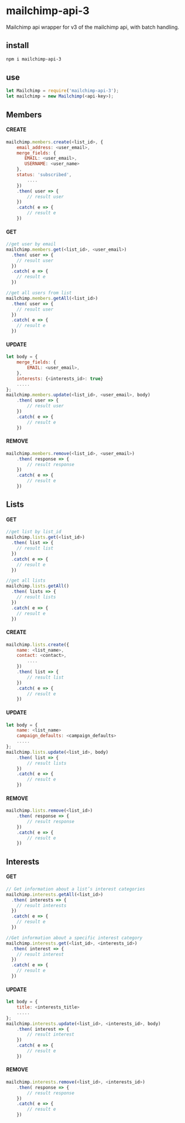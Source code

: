 # mailchimp-api-3
Mailchimp api wrapper for v3 of the mailchimp api, with batch handling.

## install
```sh
npm i mailchimp-api-3
```
## use
```javascript
let Mailchimp = require('mailchimp-api-3');
let mailchimp = new Mailchimp(<api-key>);
```

## Members
#### CREATE
```javascript
mailchimp.members.create(<list_id>, {
    email_address: <user_email>,
    merge_fields: {
       EMAIL: <user_email>,
       USERNAME: <user_name>
    },
    status: 'subscribed',
        ....
    })
    .then( user => {
        // result user
    })
    .catch( e => {
        // result e
    })
```
#### GET
```javascript
//get user by email
mailchimp.members.get(<list_id>, <user_email>)
  .then( user => {
    // result user
  })
  .catch( e => {
    // result e
  })

//get all users from list
mailchimp.members.getAll(<list_id>)
  .then( user => {
    // result user
  })
  .catch( e => {
    // result e
  })
```
#### UPDATE
```javascript
let body = {
    merge_fields: {
        EMAIL: <user_email>,
    },
    interests: {<interests_id>: true}
    .....
};
mailchimp.members.update(<list_id>, <user_email>, body)
    .then( user => {
        // result user
    })
    .catch( e => {
        // result e
    })
```

#### REMOVE
```javascript
mailchimp.members.remove(<list_id>, <user_email>)
    .then( response => {
        // result response
    })
    .catch( e => {
        // result e
    })
```

## Lists

#### GET
```javascript
//get list by list_id
mailchimp.lists.get(<list_id>)
  .then( list => {
    // result list
  })
  .catch( e => {
    // result e
  })

//get all lists
mailchimp.lists.getAll()
  .then( lists => {
    // result lists
  })
  .catch( e => {
    // result e
  })
```

#### CREATE
```javascript
mailchimp.lists.create({
    name: <list_name>,
    contact: <contact>,
        ....
    })
    .then( list => {
        // result list
    })
    .catch( e => {
        // result e
    })
```
#### UPDATE
```javascript
let body = {
    name: <list_name>
    campaign_defaults: <campaign_defaults>
    .....
};
mailchimp.lists.update(<list_id>, body)
    .then( list => {
        // result lists
    })
    .catch( e => {
        // result e
    })
```

#### REMOVE
```javascript
mailchimp.lists.remove(<list_id>)
    .then( response => {
        // result response
    })
    .catch( e => {
        // result e
    })
```


## Interests

#### GET
```javascript
// Get information about a list’s interest categories
mailchimp.interests.getAll(<list_id>)
  .then( interests => {
    // result interests
  })
  .catch( e => {
    // result e
  })

//Get information about a specific interest category
mailchimp.interests.get(<list_id>, <interests_id>)
  .then( interest => {
    // result interest
  })
  .catch( e => {
    // result e
  })

```

#### UPDATE
```javascript
let body = {
    title: <interests_title>
    .....
};
mailchimp.interests.update(<list_id>, <interests_id>, body)
    .then( interest => {
        // result interest
    })
    .catch( e => {
        // result e
    })
```

#### REMOVE
```javascript
mailchimp.interests.remove(<list_id>, <interests_id>)
    .then( response => {
        // result response
    })
    .catch( e => {
        // result e
    })
```